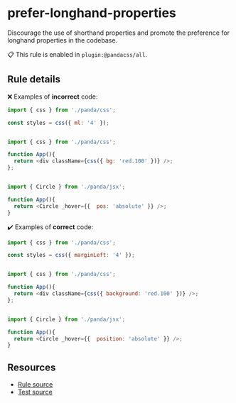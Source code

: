 [//]: # (This file is generated by eslint-docgen. Do not edit it directly.)

# prefer-longhand-properties

Discourage the use of shorthand properties and promote the preference for longhand properties in the codebase.

📋 This rule is enabled in `plugin:@pandacss/all`.

## Rule details

❌ Examples of **incorrect** code:
```js
import { css } from './panda/css';

const styles = css({ ml: '4' });
```
```js

import { css } from './panda/css';

function App(){
  return <div className={css({ bg: 'red.100' })} />;
};
```
```js

import { Circle } from './panda/jsx';

function App(){
  return <Circle _hover={{  pos: 'absolute' }} />;
}
```

✔️ Examples of **correct** code:
```js
import { css } from './panda/css';

const styles = css({ marginLeft: '4' });
```
```js

import { css } from './panda/css';

function App(){
  return <div className={css({ background: 'red.100' })} />;
};
```
```js

import { Circle } from './panda/jsx';

function App(){
  return <Circle _hover={{  position: 'absolute' }} />;
}
```

## Resources

* [Rule source](/plugin/src/rules/prefer-longhand-properties.ts)
* [Test source](/plugin/tests/prefer-longhand-properties.test.ts)
